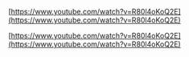 [https://www.youtube.com/watch?v=R80l4oKoQ2E](https://www.youtube.com/watch?v=R80l4oKoQ2E)

  

[https://www.youtube.com/watch?v=R80l4oKoQ2E](https://www.youtube.com/watch?v=R80l4oKoQ2E)
